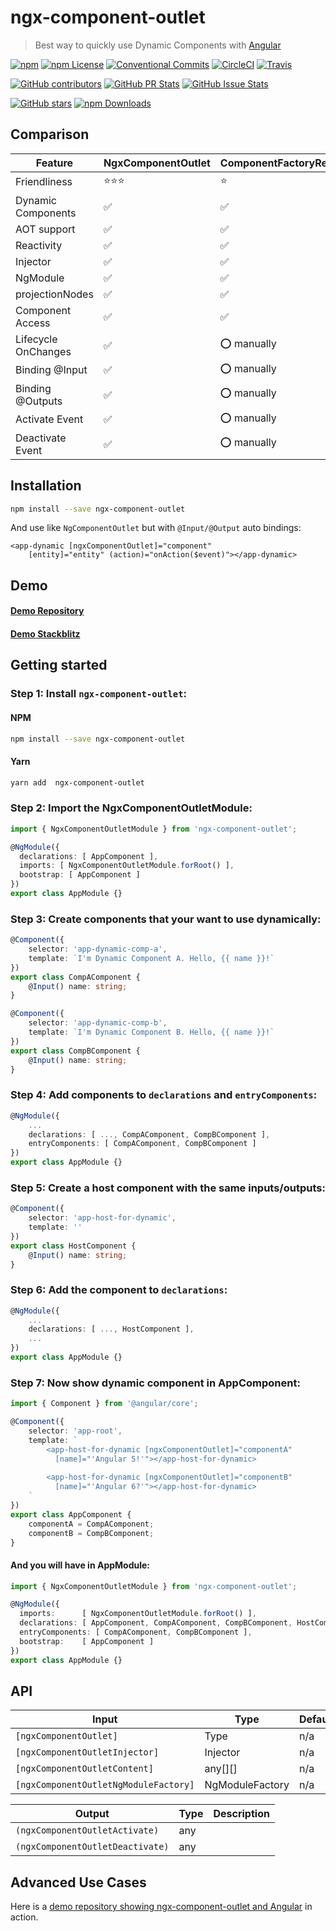 # ngx-component-outlet

> Best way to quickly use Dynamic Components with [Angular](https://angular.io/)

[![npm](https://img.shields.io/npm/v/ngx-component-outlet.svg?style=flat-square)](https://www.npmjs.com/package/ngx-component-outlet)
[![npm License](https://img.shields.io/npm/l/ngx-component-outlet.svg?style=flat-square)](https://github.com/thekiba/ngx-component-outlet/blob/master/LICENSE)
[![Conventional Commits](https://img.shields.io/badge/Conventional%20Commits-1.0.0-yellow.svg?style=flat-square)](https://conventionalcommits.org)
[![CircleCI](https://img.shields.io/circleci/project/github/thekiba/ngx-component-outlet/master.svg?label=Circle%20CI&style=flat-square)](https://circleci.com/gh/thekiba/ngx-component-outlet)
[![Travis](https://img.shields.io/travis/thekiba/ngx-component-outlet/master.svg?label=Travis%20CI&style=flat-square)](https://travis-ci.org/thekiba/ngx-component-outlet)

[![GitHub contributors](https://img.shields.io/github/contributors/thekiba/ngx-component-outlet.svg?style=flat-square)](https://github.com/thekiba/ngx-component-outlet)
[![GitHub PR Stats](http://issuestats.com/github/thekiba/ngx-component-outlet/badge/pr?style=flat-square)](http://issuestats.com/github/thekiba/ngx-component-outlet)
[![GitHub Issue Stats](http://issuestats.com/github/thekiba/ngx-component-outlet/badge/issue?style=flat-square)](http://issuestats.com/github/thekiba/ngx-component-outlet)

[![GitHub stars](https://img.shields.io/github/stars/thekiba/ngx-component-outlet.svg?label=GitHub%20Stars&style=flat-square)](https://github.com/thekiba/ngx-component-outlet)
[![npm Downloads](https://img.shields.io/npm/dw/ngx-component-outlet.svg?style=flat-square)](https://www.npmjs.com/package/ngx-component-outlet)

## Comparison

| Feature                | NgxComponentOutlet | ComponentFactoryResolver | NgComponentOutlet |
| ---------------------- | ------------------ | ------------------------ | ----------------- |
| Friendliness           |  ⭐⭐⭐            | ⭐                       | ⭐⭐              |
| Dynamic Components     |  ✅                | ✅                       | ✅                |
| AOT support            |  ✅                | ✅                       | ✅                |
| Reactivity             |  ✅                | ✅                       | ✅                |
| Injector               |  ✅                | ✅                       | ✅                |
| NgModule               |  ✅                | ✅                       | ✅                |
| projectionNodes        |  ✅                | ✅                       | ✅                |
| Component Access       |  ✅                | ✅                       | ❌                |
| Lifecycle OnChanges    |  ✅                | ⭕️ manually              | ❌                |
| Binding @Input         |  ✅                | ⭕️ manually              | ❌                |
| Binding @Outputs       |  ✅                | ⭕️ manually              | ❌                |
| Activate Event         |  ✅                | ⭕️ manually              | ❌                |
| Deactivate Event       |  ✅                | ⭕️ manually              | ❌                |

## Installation

```bash
npm install --save ngx-component-outlet
```

And use like ```NgComponentOutlet``` but with ```@Input/@Output``` auto bindings:

```angular2html
<app-dynamic [ngxComponentOutlet]="component"
    [entity]="entity" (action)="onAction($event)"></app-dynamic>
```

## Demo

#### [Demo Repository](https://github.com/thekiba/ngx-component-outlet/tree/master/src)

#### [Demo Stackblitz](https://stackblitz.com/edit/ngx-component-outlet-demo)

## Getting started

### Step 1: Install ```ngx-component-outlet```:

#### NPM

```bash
npm install --save ngx-component-outlet
```

#### Yarn

```bash
yarn add  ngx-component-outlet
```

### Step 2: Import the NgxComponentOutletModule:

```typescript
import { NgxComponentOutletModule } from 'ngx-component-outlet';

@NgModule({
  declarations: [ AppComponent ],
  imports: [ NgxComponentOutletModule.forRoot() ],
  bootstrap: [ AppComponent ]
})
export class AppModule {}
```

### Step 3: Create components that your want to use dynamically:

```typescript
@Component({
    selector: 'app-dynamic-comp-a',
    template: `I'm Dynamic Component A. Hello, {{ name }}!`
})
export class CompAComponent {
    @Input() name: string;
}
```

```typescript
@Component({
    selector: 'app-dynamic-comp-b',
    template: `I'm Dynamic Component B. Hello, {{ name }}!`
})
export class CompBComponent {
    @Input() name: string;
}
```

### Step 4: Add components to ```declarations``` and ```entryComponents```:

```typescript
@NgModule({
    ...
    declarations: [ ..., CompAComponent, CompBComponent ],
    entryComponents: [ CompAComponent, CompBComponent ]
})
export class AppModule {}
```

### Step 5: Create a host component with the same inputs/outputs:

```typescript
@Component({
    selector: 'app-host-for-dynamic',
    template: ''
})
export class HostComponent {
    @Input() name: string;
}
```

### Step 6: Add the component to ```declarations```:

```typescript
@NgModule({
    ...
    declarations: [ ..., HostComponent ],
    ...
})
export class AppModule {}
```

### Step 7: Now show dynamic component in AppComponent:

```typescript
import { Component } from '@angular/core';

@Component({
    selector: 'app-root',
    template: `
        <app-host-for-dynamic [ngxComponentOutlet]="componentA"
          [name]="'Angular 5!'"></app-host-for-dynamic>
        
        <app-host-for-dynamic [ngxComponentOutlet]="componentB"
          [name]="'Angular 6?'"></app-host-for-dynamic>
    `
})
export class AppComponent {
    componentA = CompAComponent;
    componentB = CompBComponent;
}
```

#### And you will have in AppModule:

```typescript
import { NgxComponentOutletModule } from 'ngx-component-outlet';

@NgModule({
  imports:      [ NgxComponentOutletModule.forRoot() ],
  declarations: [ AppComponent, CompAComponent, CompBComponent, HostComponent ],
  entryComponents: [ CompAComponent, CompBComponent ],
  bootstrap:    [ AppComponent ]
})
export class AppModule {}
```

## API

| Input                                     | Type                 | Default | Required | Description |
| ----------------------------------------- | -------------------- | ------- | -------- | ----------- |
| ```[ngxComponentOutlet]```                | Type<any>            | n/a     | yes      |             |
| ```[ngxComponentOutletInjector]```        | Injector             | n/a     | no       |             |
| ```[ngxComponentOutletContent]```         | any[][]              | n/a     | no       |             |
| ```[ngxComponentOutletNgModuleFactory]``` | NgModuleFactory<any> | n/a     | no       |             |


| Output                                    | Type                 | Description |
| ----------------------------------------- | -------------------- | ----------- |
| ```(ngxComponentOutletActivate)```        | any                  |             |
| ```(ngxComponentOutletDeactivate)```      | any                  |             |

## Advanced Use Cases

Here is a [demo repository showing ngx-component-outlet and Angular](https://github.com/thekiba/ngx-component-outlet/tree/master/src) in action.
